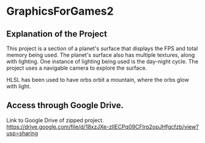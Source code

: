 # GraphicsForGames2
## Explanation of the Project
This project is a section of a planet's surface that displays the FPS and total memory being used. The planet's surface also has multiple textures, along with lighting. One instance of lighting being used is the day-night cycle. The project uses a navigable camera to explore the surface.

HLSL has been used to have orbs orbit a mountain, where the orbs glow with light.

## Access through Google Drive. 
Link to Google Drive of zipped project.
https://drive.google.com/file/d/18xzJXe-zIlECPq09CFIrp2opJHfgcfzb/view?usp=sharing

